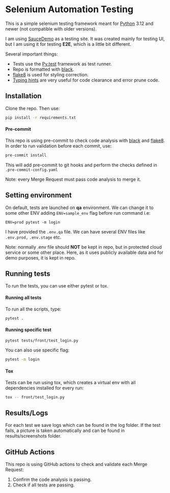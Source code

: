 # Selenium Automation Testing

This is a simple selenium testing framework meant for [Python](https://www.python.org/downloads/) 3.12 and newer (not compatible with older versions).

I am using [SauceDemo](https://www.saucedemo.com/) as a testing site. It was created mainly for testing UI, but I am using it for testing **E2E**, which is a little bit different.

Several important things:
- Tests use the [Py.test](https://docs.pytest.org/en/latest/) framework as test runner.
- Repo is formatted with [black](https://github.com/psf/black).
- [flake8](https://flake8.pycqa.org/en/latest/) is used for styling correction.
- [Typing hints](https://docs.python.org/3/library/typing.html) are very useful for code clearance and error prune code.

## Installation
Clone the repo. Then use:

```bash
pip install -r requirements.txt
```


#### Pre-commit

This repo is using pre-commit to check code analysis with [black](https://github.com/psf/black) and [flake8](https://flake8.pycqa.org/en/latest/).
In order to run validation before each commit, use:

```bash
pre-commit install
```
This will add pre-commit to git hooks and perform the checks defined in `.pre-commit-config.yaml`

Note: every Merge Request must pass code analysis to merge it.

## Setting environment

On default, tests are launched on **qa** environment. We can change it to some other ENV adding ```ENV=sample_env``` flag before run command i.e:

`ENV=prod pytest -m login`

I have provided the `.env.qa` file. We can have several ENV files like `.env.prod,` `.env.stage` etc.

Note: normally .env file should **NOT** be kept in repo, but in protected cloud service or some other place.
Here, as it uses publicly available data and for demo purposes, it is kept in repo.


## Running tests
To run the tests, you can use either pytest or tox.

#### Running all tests

To run all the scripts, type:
```bash
pytest . 
```
#### Running specific test

```bash
pytest tests/front/test_login.py
```

You can also use specific flag:

```bash
pytest -m login
```

#### Tox

Tests can be run using tox, which creates a virtual env with all dependencies installed for every run:

```bash
tox -- front/test_login.py
```

## Results/Logs

For each test we save logs which can be found in the log folder. If the test fails, a picture is taken automatically and can be found in results/screenshots folder.

## GitHub Actions

This repo is using GitHub actions to check and validate each Merge Request:

1. Confirm the code analysis is passing.
2. Check if all tests are passing.